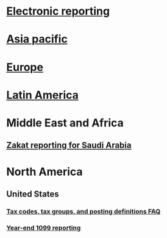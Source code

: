 # [Electronic reporting](/dynamics365/operations/dev-itpro/analytics-bi-reporting/general-electronic-reporting?toc=/dynamics365/operations/financials/localizations/toc.json)
# [Asia pacific](asia-pacific/TOC.md)			
# [Europe](europe/TOC.md)
# [Latin America](latin-america/TOC.md)
# Middle East and Africa			
## [Zakat reporting for Saudi Arabia](middle-east-africa/sau-zakat-reporting.md)					
# North America				
## United States			
### [Tax codes, tax groups, and posting definitions FAQ](north-america/tax-codes-tax-groups-definitions.md)			
### [Year-end 1099 reporting](north-america/year-end-1099-reporting.md)			
			
			
			
